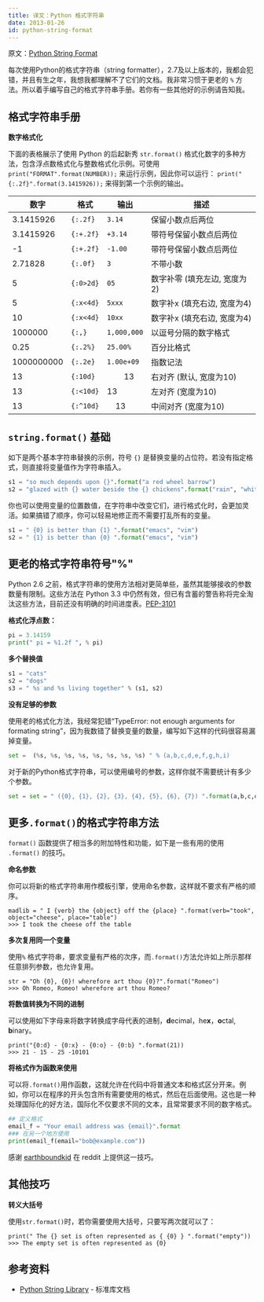 ```yaml
---
title: 译文：Python 格式字符串
date: 2013-01-26
id: python-string-format
---
```


原文：[Python String Format](http://mkaz.com/solog/python-string-format)

每次使用Python的格式字符串（string formatter），2.7及以上版本的，我都会犯错，并且有生之年，我想我都理解不了它们的文档。我非常习惯于更老的 `%` 方法。所以着手编写自己的格式字符串手册。若你有一些其他好的示例请告知我。

## 格式字符串手册

**数字格式化**

下面的表格展示了使用 Python 的后起新秀 `str.format()` 格式化数字的多种方法，包含浮点数格式化与整数格式化示例。可使用 `print("FORMAT".format(NUMBER));` 来运行示例，因此你可以运行： `print("{:.2f}".format(3.1415926));` 来得到第一个示例的输出。

| 数字         | 格式 | 输出 | 描述 |
|------------| --- | -- | --- |
| 3.1415926  | `{:.2f}` | `3.14` | 保留小数点后两位 |
| 3.1415926  | `{:+.2f}` | `+3.14` | 带符号保留小数点后两位 |
| -1         | `{:+.2f}` | `-1.00` | 带符号保留小数点后两位 |
| 2.71828    | `{:.0f}` | `3` | 不带小数 |
| 5          | `{:0>2d}` | `05` | 数字补零 (填充左边, 宽度为2) |
| 5          | `{:x<4d}` | `5xxx` | 数字补x (填充右边, 宽度为4) |
| 10         | `{:x<4d}` | `10xx` | 数字补x (填充右边, 宽度为4) |
| 1000000    | `{:,}` | `1,000,000` | 以逗号分隔的数字格式 |
| 0.25       | `{:.2%}` | `25.00%` | 百分比格式 |
| 1000000000 | `{:.2e}` | `1.00e+09` | 指数记法 |
| 13         | `{:10d}` | &nbsp;&nbsp;&nbsp;&nbsp;&nbsp;&nbsp;&nbsp;&nbsp;13 | 右对齐 (默认, 宽度为10) |
| 13         | `{:<10d}` | 13&nbsp;&nbsp;&nbsp;&nbsp;&nbsp;&nbsp;&nbsp;&nbsp; | 左对齐 (宽度为10) |
| 13         | `{:^10d}` | &nbsp;&nbsp;&nbsp;&nbsp;13&nbsp;&nbsp;&nbsp;&nbsp; | 中间对齐 (宽度为10) |

## `string.format()` 基础

如下是两个基本字符串替换的示例，符号 `{}`
是替换变量的占位符。若没有指定格式，则直接将变量值作为字符串插入。

```python
s1 = "so much depends upon {}".format("a red wheel barrow")
s2 = "glazed with {} water beside the {} chickens".format("rain", "white")
```

你也可以使用变量的位置数值，在字符串中改变它们，进行格式化时，会更加灵活。如果搞错了顺序，你可以轻易地修正而不需要打乱所有的变量。

```python
s1 = " {0} is better than {1} ".format("emacs", "vim")
s2 = " {1} is better than {0} ".format("emacs", "vim")
```

## 更老的格式字符串符号"%"

Python 2.6 之前，格式字符串的使用方法相对更简单些，虽然其能够接收的参数数量有限制。这些方法在 Python 3.3 中仍然有效，但已有含蓄的警告称将完全淘汰这些方法，目前还没有明确的时间进度表。[PEP-3101](http://www.python.org/dev/peps/pep-3101/)

**格式化浮点数：**

```python
pi = 3.14159
print(" pi = %1.2f ", % pi)
```

**多个替换值**

```python
s1 = "cats"
s2 = "dogs"
s3 = " %s and %s living together" % (s1, s2)
```

**没有足够的参数**

使用老的格式化方法，我经常犯错“TypeError: not enough arguments for formating string”，因为我数错了替换变量的数量，编写如下这样的代码很容易漏掉变量。

```python
set =  (%s, %s, %s, %s, %s, %s, %s, %s) " % (a,b,c,d,e,f,g,h,i)
```

对于新的Python格式字符串，可以使用编号的参数，这样你就不需要统计有多少个参数。

```python
set = set = " ({0}, {1}, {2}, {3}, {4}, {5}, {6}, {7}) ".format(a,b,c,d,e,f,g)
```

## 更多`.format()`的格式字符串方法

`format()` 函数提供了相当多的附加特性和功能，如下是一些有用的使用 `.format()` 的技巧。

**命名参数**

你可以将新的格式字符串用作模板引擎，使用命名参数，这样就不要求有严格的顺序。

```text
madlib = " I {verb} the {object} off the {place} ".format(verb="took", object="cheese", place="table")
>>> I took the cheese off the table
```

**多次复用同一个变量**

使用`%` 格式字符串，要求变量有严格的次序，而`.format()`方法允许如上所示那样任意排列参数，也允许复用。

```text
str = "Oh {0}, {0}! wherefore art thou {0}?".format("Romeo")
>>> Oh Romeo, Romeo! wherefore art thou Romeo?
```

**将数值转换为不同的进制**

可以使用如下字母来将数字转换成字母代表的进制，**d**ecimal，he**x**，**o**ctal, **b**inary。

```text
print("{0:d} - {0:x} - {0:o} - {0:b} ".format(21))
>>> 21 - 15 - 25 -10101
```

**将格式作为函数来使用**

可以将`.format()`用作函数，这就允许在代码中将普通文本和格式区分开来。例如，你可以在程序的开头包含所有需要使用的格式，然后在后面使用。这也是一种处理国际化的好方法，国际化不仅要求不同的文本，且常常要求不同的数字格式。

```python
## 定义格式
email_f = "Your email address was {email}".format
### 在另一个地方使用
print(email_f(email="bob@example.com"))
```

感谢 [earthboundkid](http://www.reddit.com/r/Python/comments/174e1i/python_string_format_cookbook/c82ot0h) 在 reddit 上提供这一技巧。

## 其他技巧

**转义大括号**

使用`str.format()`时，若你需要使用大括号，只要写两次就可以了：

```text
print(" The {} set is often represented as { {0} } ".format("empty"))
>>> The empty set is often represented as {0}
```

## 参考资料
- [Python String Library](http://docs.python.org/3/library/string.html) - 标准库文档